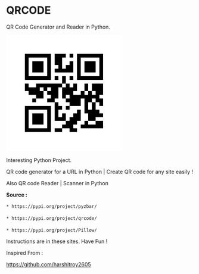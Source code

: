 # QRCODE

QR Code Generator and Reader in Python.

<img src="https://github.com/SaadAhmedSalim/QRCODE/blob/master/QRCodeGeneratorUsingPython/QR.png">

Interesting Python Project.

QR code generator for a URL in Python | Create QR code for any site easily !

Also QR code Reader | Scanner in Python 

<b>Source :</b>

    * https://pypi.org/project/pyzbar/ 
    
    * https://pypi.org/project/qrcode/
    
    * https://pypi.org/project/Pillow/
    
Instructions are in these sites. Have Fun !


Inspired From :

https://github.com/harshitroy2605
